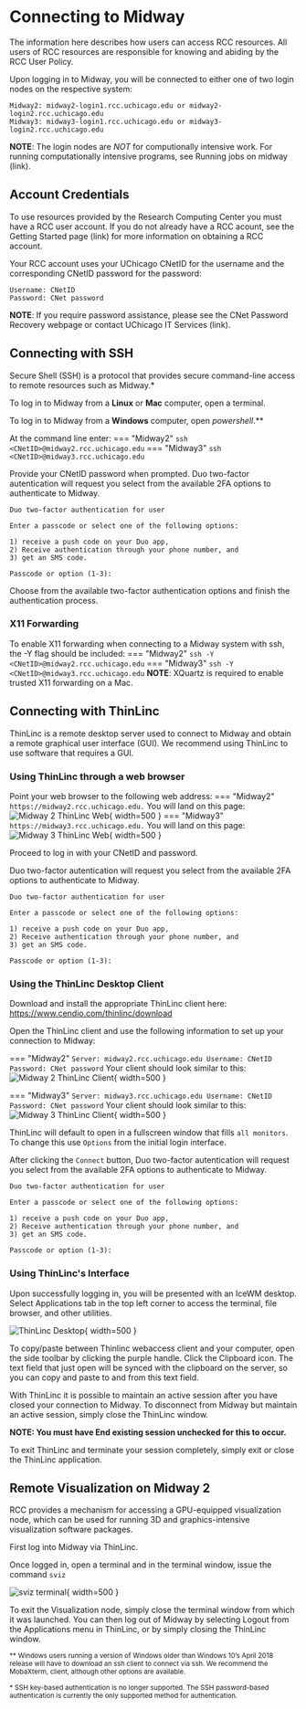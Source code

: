 # Connecting to Midway
The information here describes how users can access RCC resources. All users of RCC resources are responsible for knowing and abiding by the RCC User Policy. 

Upon logging in to Midway, you will be connected to either one of two login nodes on the respective system:
```
Midway2: midway2-login1.rcc.uchicago.edu or midway2-login2.rcc.uchicago.edu
Midway3: midway3-login1.rcc.uchicago.edu or midway3-login2.rcc.uchicago.edu
```

**NOTE**: The login nodes are *NOT* for computionally intensive work. For running computationally intensive programs, see Running jobs on midway (link).

## Account Credentials
To use resources provided by the Research Computing Center you must have a RCC user account. If you do not already have a RCC acount, see the Getting Started page (link) for more information on obtaining a RCC account.

Your RCC account uses your UChicago CNetID for the username and the corresponding CNetID password for the password:

```
Username: CNetID
Password: CNet password
```

**NOTE**: If you require password assistance, please see the CNet Password Recovery webpage or contact UChicago IT Services (link).

## Connecting with SSH
Secure Shell (SSH) is a protocol that provides secure command-line access to remote resources such as Midway.\*

To log in to Midway from a **Linux** or **Mac** computer, open a terminal.

To log in to Midway from a **Windows** computer, open *powershell*.\*\*

At the command line enter:
=== "Midway2"
    ```
    ssh <CNetID>@midway2.rcc.uchicago.edu
    ```
=== "Midway3"
    ```
    ssh <CNetID>@midway3.rcc.uchicago.edu
    ```

Provide your CNetID password when prompted. Duo two-factor autentication will request you select from the available 2FA options to authenticate to Midway.

```
Duo two-factor authentication for user

Enter a passcode or select one of the following options:

1) receive a push code on your Duo app,
2) Receive authentication through your phone number, and
3) get an SMS code.

Passcode or option (1-3):
```

Choose from the available two-factor authentication options and finish the authentication process.

### X11 Forwarding
To enable X11 forwarding when connecting to a Midway system with ssh, the -Y flag should be included:
=== "Midway2"
    ```
    ssh -Y <CNetID>@midway2.rcc.uchicago.edu
    ```
=== "Midway3"
    ```
    ssh -Y <CNetID>@midway3.rcc.uchicago.edu
    ```
**NOTE**: XQuartz is required to enable trusted X11 forwarding on a Mac.

## Connecting with ThinLinc
ThinLinc is a remote desktop server used to connect to Midway and obtain a remote graphical user interface (GUI). We recommend using ThinLinc to use software that requires a GUI.

### Using ThinLinc through a web browser
Point your web browser to the following web address:
=== "Midway2"
    ```
    https://midway2.rcc.uchicago.edu.
    ```
    You will land on this page:
    ![Midway 2 ThinLinc Web](img/connecting/midway2_thinlinc_web.png){ width=500 }
=== "Midway3"
    ```
    https://midway3.rcc.uchicago.edu.
    ```
    You will land on this page:
    ![Midway 3 ThinLinc Web](img/connecting/midway3_thinlinc_web.png){ width=500 }

Proceed to log in with your CNetID and password.

Duo two-factor autentication will request you select from the available 2FA options to authenticate to Midway.

```
Duo two-factor authentication for user

Enter a passcode or select one of the following options:

1) receive a push code on your Duo app,
2) Receive authentication through your phone number, and
3) get an SMS code.

Passcode or option (1-3):
```

### Using the ThinLinc Desktop Client
Download and install the appropriate ThinLinc client here:
https://www.cendio.com/thinlinc/download

Open the ThinLinc client and use the following information to set up your connection to Midway:

=== "Midway2"
    ```
    Server: midway2.rcc.uchicago.edu
    Username: CNetID
    Password: CNet password
    ```
    Your client should look similar to this:
    ![Midway 2 ThinLinc Client](img/connecting/midway2_thinlinc_client.png){ width=500 }

=== "Midway3"
    ```
    Server: midway3.rcc.uchicago.edu
    Username: CNetID
    Password: CNet password
    ```
    Your client should look similar to this:
    ![Midway 3 ThinLinc Client](img/connecting/midway3_thinlinc_client.png){ width=500 }
    

ThinLinc will default to open in a fullscreen window that fills `all monitors`. To change this use `Options` from the initial login interface. 

After clicking the `Connect` button, Duo two-factor autentication will request you select from the available 2FA options to authenticate to Midway.

```
Duo two-factor authentication for user

Enter a passcode or select one of the following options:

1) receive a push code on your Duo app,
2) Receive authentication through your phone number, and
3) get an SMS code.

Passcode or option (1-3):
```

### Using ThinLinc's Interface

Upon successfully logging in, you will be presented with an IceWM desktop. Select Applications tab in the top left corner to access the terminal, file browser, and other utilities.

![ThinLinc Desktop](img/connecting/thinlinc-desktop.png){ width=500 }

To copy/paste between Thinlinc webaccess client and your computer, open the side toolbar by clicking the purple handle. Click the Clipboard icon. The text field that just open will be synced with the clipboard on the server, so you can copy and paste to and from this text field.

With ThinLinc it is possible to maintain an active session after you have closed your connection to Midway. To disconnect from Midway but maintain an active session, simply close the ThinLinc window. 

**NOTE: You must have End existing session unchecked for this to occur.**

To exit ThinLinc and terminate your session completely, simply exit or close the ThinLinc application.

## Remote Visualization on Midway 2
<!-- is this available on Midway 3 as well? -->
RCC provides a mechanism for accessing a GPU-equipped visualization node, which can be used for running 3D and graphics-intensive visualization software packages. 

First log into Midway via ThinLinc.

Once logged in, open a terminal and in the terminal window, issue the command `sviz`

![sviz terminal](img/connecting/sviz-terminal.png){ width=500 }

To exit the Visualization node, simply close the terminal window from which it was launched. You can then log out of Midway by selecting Logout from the Applications menu in ThinLinc, or by simply closing the ThinLinc window.

<sub> \*\* Windows users running a version of Windows older than Windows 10’s April 2018 release will have to download an ssh client to connect via ssh. We recommend the MobaXterm, client, although other options are available. <sub> 

<sub> \* SSH key-based authentication is no longer supported. The SSH password-based authentication is currently the only supported method for authentication. <sub>